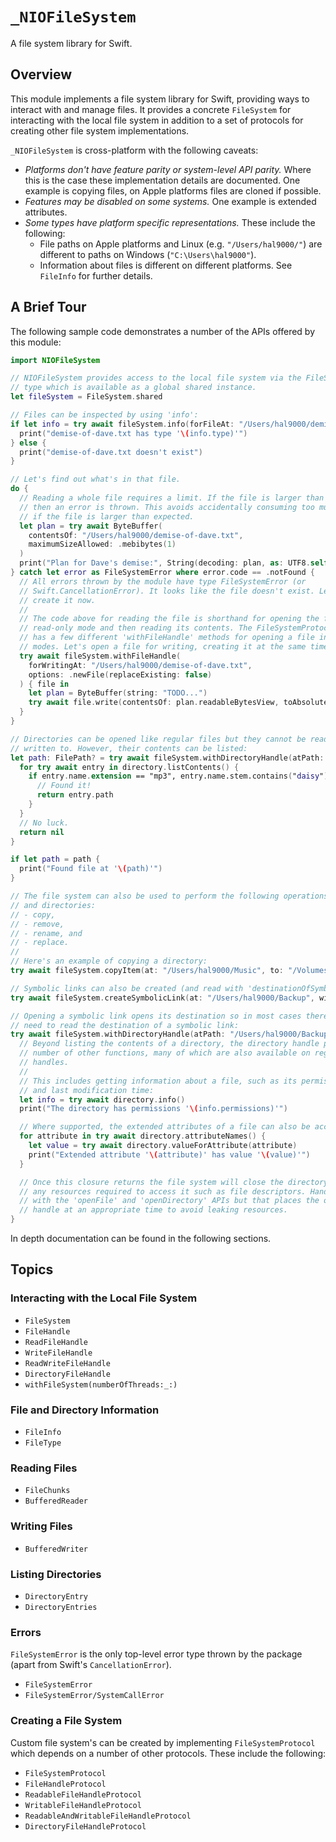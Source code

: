 # ``_NIOFileSystem``

A file system library for Swift.

## Overview

This module implements a file system library for Swift, providing ways to interact with and manage
files. It provides a concrete ``FileSystem`` for interacting with the local file system in addition
to a set of protocols for creating other file system implementations.

``_NIOFileSystem`` is cross-platform with the following caveats:
- _Platforms don't have feature parity or system-level API parity._ Where this is the case these
  implementation details are documented. One example is copying files, on Apple platforms files are
  cloned if possible.
- _Features may be disabled on some systems._ One example is extended attributes.
- _Some types have platform specific representations._ These include the following:
  - File paths on Apple platforms and Linux (e.g. `"/Users/hal9000/"`) are different to paths on
    Windows (`"C:\Users\hal9000"`).
  - Information about files is different on different platforms. See ``FileInfo`` for further
    details.

## A Brief Tour

The following sample code demonstrates a number of the APIs offered by this module:

```swift
import NIOFileSystem

// NIOFileSystem provides access to the local file system via the FileSystem
// type which is available as a global shared instance.
let fileSystem = FileSystem.shared

// Files can be inspected by using 'info':
if let info = try await fileSystem.info(forFileAt: "/Users/hal9000/demise-of-dave.txt") {
  print("demise-of-dave.txt has type '\(info.type)'")
} else {
  print("demise-of-dave.txt doesn't exist")
}

// Let's find out what's in that file.
do {
  // Reading a whole file requires a limit. If the file is larger than the limit
  // then an error is thrown. This avoids accidentally consuming too much memory
  // if the file is larger than expected.
  let plan = try await ByteBuffer(
    contentsOf: "/Users/hal9000/demise-of-dave.txt",
    maximumSizeAllowed: .mebibytes(1)
  )
  print("Plan for Dave's demise:", String(decoding: plan, as: UTF8.self))
} catch let error as FileSystemError where error.code == .notFound {
  // All errors thrown by the module have type FileSystemError (or
  // Swift.CancellationError). It looks like the file doesn't exist. Let's
  // create it now.
  //
  // The code above for reading the file is shorthand for opening the file in
  // read-only mode and then reading its contents. The FileSystemProtocol
  // has a few different 'withFileHandle' methods for opening a file in different
  // modes. Let's open a file for writing, creating it at the same time.
  try await fileSystem.withFileHandle(
    forWritingAt: "/Users/hal9000/demise-of-dave.txt",
    options: .newFile(replaceExisting: false)
  ) { file in
    let plan = ByteBuffer(string: "TODO...")
    try await file.write(contentsOf: plan.readableBytesView, toAbsoluteOffset: 0)
  }
}

// Directories can be opened like regular files but they cannot be read from or
// written to. However, their contents can be listed:
let path: FilePath? = try await fileSystem.withDirectoryHandle(atPath: "/Users/hal9000/Music") { directory in
  for try await entry in directory.listContents() {
    if entry.name.extension == "mp3", entry.name.stem.contains("daisy") {
      // Found it!
      return entry.path
    }
  }
  // No luck.
  return nil
}

if let path = path {
  print("Found file at '\(path)'")
}

// The file system can also be used to perform the following operations on files
// and directories:
// - copy,
// - remove,
// - rename, and
// - replace.
//
// Here's an example of copying a directory:
try await fileSystem.copyItem(at: "/Users/hal9000/Music", to: "/Volumes/Tardis/Music")

// Symbolic links can also be created (and read with 'destinationOfSymbolicLink(at:)').
try await fileSystem.createSymbolicLink(at: "/Users/hal9000/Backup", withDestination: "/Volumes/Tardis")

// Opening a symbolic link opens its destination so in most cases there's no
// need to read the destination of a symbolic link:
try await fileSystem.withDirectoryHandle(atPath: "/Users/hal9000/Backup") { directory in
  // Beyond listing the contents of a directory, the directory handle provides a
  // number of other functions, many of which are also available on regular file
  // handles.
  //
  // This includes getting information about a file, such as its permissions, last access time,
  // and last modification time:
  let info = try await directory.info()
  print("The directory has permissions '\(info.permissions)'")

  // Where supported, the extended attributes of a file can also be accessed, read, and modified:
  for attribute in try await directory.attributeNames() {
    let value = try await directory.valueForAttribute(attribute)
    print("Extended attribute '\(attribute)' has value '\(value)'")
  }

  // Once this closure returns the file system will close the directory handle freeing
  // any resources required to access it such as file descriptors. Handles can also be opened
  // with the 'openFile' and 'openDirectory' APIs but that places the onus you to close the
  // handle at an appropriate time to avoid leaking resources.
}
```

In depth documentation can be found in the following sections.

## Topics

### Interacting with the Local File System

- ``FileSystem``
- ``FileHandle``
- ``ReadFileHandle``
- ``WriteFileHandle``
- ``ReadWriteFileHandle``
- ``DirectoryFileHandle``
- ``withFileSystem(numberOfThreads:_:)``

### File and Directory Information

- ``FileInfo``
- ``FileType``

### Reading Files

- ``FileChunks``
- ``BufferedReader``

### Writing Files

- ``BufferedWriter``

### Listing Directories

- ``DirectoryEntry``
- ``DirectoryEntries``

### Errors

``FileSystemError`` is the only top-level error type thrown by the package (apart from Swift's
`CancellationError`).

- ``FileSystemError``
- ``FileSystemError/SystemCallError``

### Creating a File System

Custom file system's can be created by implementing ``FileSystemProtocol`` which depends on a number
of other protocols. These include the following:

- ``FileSystemProtocol``
- ``FileHandleProtocol``
- ``ReadableFileHandleProtocol``
- ``WritableFileHandleProtocol``
- ``ReadableAndWritableFileHandleProtocol``
- ``DirectoryFileHandleProtocol``
